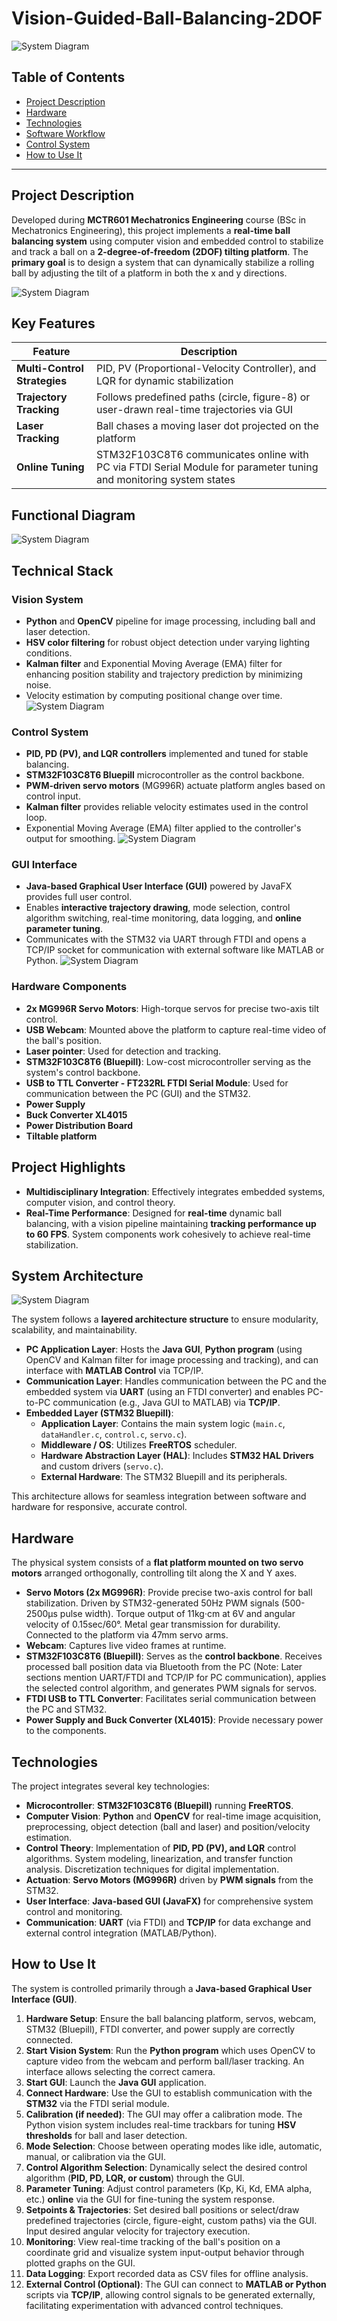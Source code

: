 # Vision-Guided-Ball-Balancing-2DOF

![System Diagram](assets/Laserfollow-ezgif.com-video-to-gif-converter.gif)

## Table of Contents
- [Project Description](#project-description)
- [Hardware](#hardware)
- [Technologies](#technologies)
- [Software Workflow](#software-workflow)
- [Control System](#control-system)
- [How to Use It](#how-to-use-it)

---

## Project Description
Developed during **MCTR601 Mechatronics Engineering** course (BSc in Mechatronics Engineering), this project implements a **real-time ball balancing system** using computer vision and embedded control to stabilize and track a ball on a **2-degree-of-freedom (2DOF) tilting platform**. The **primary goal** is to design a system that can dynamically stabilize a rolling ball by adjusting the tilt of a platform in both the x and y directions.

![System Diagram](assets/BallCatch-ezgif.com-video-to-gif-converter.gif)

## Key Features
| Feature | Description |
|---------|-------------|
| **Multi-Control Strategies** | PID, PV (Proportional-Velocity Controller), and LQR for dynamic stabilization |
| **Trajectory Tracking** | Follows predefined paths (circle, figure-8) or user-drawn real-time trajectories via GUI |
| **Laser Tracking** | Ball chases a moving laser dot projected on the platform |
| **Online Tuning** | STM32F103C8T6 communicates online with PC via FTDI Serial Module for parameter tuning and monitoring system states |

## Functional Diagram
![System Diagram](assets/Functional_Diagram.JPG)

## Technical Stack

### Vision System
- **Python** and **OpenCV** pipeline for image processing, including ball and laser detection.
- **HSV color filtering** for robust object detection under varying lighting conditions.
- **Kalman filter** and Exponential Moving Average (EMA) filter for enhancing position stability and trajectory prediction by minimizing noise.
- Velocity estimation by computing positional change over time.
![System Diagram](assets/computer_vision.JPG)

### Control System
- **PID, PD (PV), and LQR controllers** implemented and tuned for stable balancing.
- **STM32F103C8T6 Bluepill** microcontroller as the control backbone.
- **PWM-driven servo motors** (MG996R) actuate platform angles based on control input.
- **Kalman filter** provides reliable velocity estimates used in the control loop.
- Exponential Moving Average (EMA) filter applied to the controller's output for smoothing.
![System Diagram](assets/Filter.JPG)

### GUI Interface
- **Java-based Graphical User Interface (GUI)** powered by JavaFX provides full user control.
- Enables **interactive trajectory drawing**, mode selection, control algorithm switching, real-time monitoring, data logging, and **online parameter tuning**.
- Communicates with the STM32 via UART through FTDI and opens a TCP/IP socket for communication with external software like MATLAB or Python.
![System Diagram](assets/GUI_Interface.JPG)

### Hardware Components
- **2x MG996R Servo Motors**: High-torque servos for precise two-axis tilt control.
- **USB Webcam**: Mounted above the platform to capture real-time video of the ball's position.
- **Laser pointer**: Used for detection and tracking.
- **STM32F103C8T6 (Bluepill)**: Low-cost microcontroller serving as the system's control backbone.
- **USB to TTL Converter - FT232RL FTDI Serial Module**: Used for communication between the PC (GUI) and the STM32.
- **Power Supply**
- **Buck Converter XL4015**
- **Power Distribution Board**
- **Tiltable platform**

## Project Highlights
- **Multidisciplinary Integration**: Effectively integrates embedded systems, computer vision, and control theory.
- **Real-Time Performance**: Designed for **real-time** dynamic ball balancing, with a vision pipeline maintaining **tracking performance up to 60 FPS**. System components work cohesively to achieve real-time stabilization.

## System Architecture
![System Diagram](assets/Layered_Architecture.JPG)

The system follows a **layered architecture structure** to ensure modularity, scalability, and maintainability.
- **PC Application Layer**: Hosts the **Java GUI**, **Python program** (using OpenCV and Kalman filter for image processing and tracking), and can interface with **MATLAB Control** via TCP/IP.
- **Communication Layer**: Handles communication between the PC and the embedded system via **UART** (using an FTDI converter) and enables PC-to-PC communication (e.g., Java GUI to MATLAB) via **TCP/IP**.
- **Embedded Layer (STM32 Bluepill)**:
    - **Application Layer**: Contains the main system logic (`main.c`, `dataHandler.c`, `control.c`, `servo.c`).
    - **Middleware / OS**: Utilizes **FreeRTOS** scheduler.
    - **Hardware Abstraction Layer (HAL)**: Includes **STM32 HAL Drivers** and custom drivers (`servo.c`).
    - **External Hardware**: The STM32 Bluepill and its peripherals.

This architecture allows for seamless integration between software and hardware for responsive, accurate control.

## Hardware
The physical system consists of a **flat platform mounted on two servo motors** arranged orthogonally, controlling tilt along the X and Y axes.
- **Servo Motors (2x MG996R)**: Provide precise two-axis control for ball stabilization. Driven by STM32-generated 50Hz PWM signals (500-2500μs pulse width). Torque output of 11kg·cm at 6V and angular velocity of 0.15sec/60°. Metal gear transmission for durability. Connected to the platform via 47mm servo arms.
- **Webcam**: Captures live video frames at runtime.
- **STM32F103C8T6 (Bluepill)**: Serves as the **control backbone**. Receives processed ball position data via Bluetooth from the PC (Note: Later sections mention UART/FTDI and TCP/IP for PC communication), applies the selected control algorithm, and generates PWM signals for servos.
- **FTDI USB to TTL Converter**: Facilitates serial communication between the PC and STM32.
- **Power Supply and Buck Converter (XL4015)**: Provide necessary power to the components.

## Technologies
The project integrates several key technologies:
- **Microcontroller**: **STM32F103C8T6 (Bluepill)** running **FreeRTOS**.
- **Computer Vision**: **Python** and **OpenCV** for real-time image acquisition, preprocessing, object detection (ball and laser) and position/velocity estimation.
- **Control Theory**: Implementation of **PID, PD (PV), and LQR** control algorithms. System modeling, linearization, and transfer function analysis. Discretization techniques for digital implementation.
- **Actuation**: **Servo Motors (MG996R)** driven by **PWM signals** from the STM32.
- **User Interface**: **Java-based GUI (JavaFX)** for comprehensive system control and monitoring.
- **Communication**: **UART** (via FTDI) and **TCP/IP** for data exchange and external control integration (MATLAB/Python).


## How to Use It
The system is controlled primarily through a **Java-based Graphical User Interface (GUI)**.
1.  **Hardware Setup**: Ensure the ball balancing platform, servos, webcam, STM32 (Bluepill), FTDI converter, and power supply are correctly connected.
2.  **Start Vision System**: Run the **Python program** which uses OpenCV to capture video from the webcam and perform ball/laser tracking. An interface allows selecting the correct camera.
3.  **Start GUI**: Launch the **Java GUI** application.
4.  **Connect Hardware**: Use the GUI to establish communication with the **STM32** via the FTDI serial module.
5.  **Calibration (if needed)**: The GUI may offer a calibration mode. The Python vision system includes real-time trackbars for tuning **HSV thresholds** for ball and laser detection.
6.  **Mode Selection**: Choose between operating modes like idle, automatic, manual, or calibration via the GUI.
7.  **Control Algorithm Selection**: Dynamically select the desired control algorithm (**PID, PD, LQR, or custom**) through the GUI.
8.  **Parameter Tuning**: Adjust control parameters (Kp, Ki, Kd, EMA alpha, etc.) **online** via the GUI for fine-tuning the system response.
9.  **Setpoints & Trajectories**: Set desired ball positions or select/draw predefined trajectories (circle, figure-eight, custom paths) via the GUI. Input desired angular velocity for trajectory execution.
10. **Monitoring**: View real-time tracking of the ball's position on a coordinate grid and visualize system input-output behavior through plotted graphs on the GUI.
11. **Data Logging**: Export recorded data as CSV files for offline analysis.
12. **External Control (Optional)**: The GUI can connect to **MATLAB or Python** scripts via **TCP/IP**, allowing control signals to be generated externally, facilitating experimentation with advanced control techniques.

